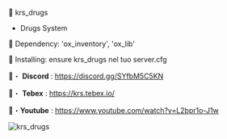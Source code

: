 🌱 krs_drugs

* Drugs System

🦬 Dependency: 'ox_inventory', 'ox_lib'

📝 Installing: ensure krs_drugs nel tuo server.cfg

🔗・ **Discord** : https://discord.gg/SYfbM5C5KN

🔗・ **Tebex** : https://krs.tebex.io/

🔗・**Youtube** : https://www.youtube.com/watch?v=L2bpr1o-J1w

![krs_drugs](https://github.com/Krs-Scripts/krs_drugs/assets/131356071/f00a3e7b-e49f-4645-8bda-75f5a5827ceb)
